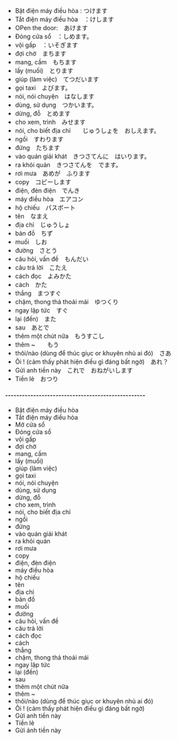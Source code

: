 - Bật điện máy điều hòa : つけます
- Tắt điện máy điều hòa　：けします
- OPen the door:　あけます　 
- Đóng cửa sổ　：しめます。
- vội gấp　：いそぎます
- đợi chờ　まちます
- mang, cầm　もちます
- lấy (muối)　とります
- giúp (làm việc)　てつだいます
- gọi taxi　よびます。
- nói, nói chuyện　はなします
- dùng, sử dụng　つかいます。
- dừng, đỗ　とめます
- cho xem, trình　みせます
- nói, cho biết địa chỉ　　じゅうしょを　おしえます。
- ngồi　すわります
- đứng　たちます
- vào quán giải khát　きつさてんに　はいります。
- ra khỏi quán　きつさてんを　でます。
- rơi mưa　あめが　ふります
- copy　コピーします
- điện, đèn điện　でんき
- máy điều hòa　エアコン
- hộ chiếu　パスポート
- tên　なまえ
- địa chỉ　じゅうしょ
- bản đồ　ちず
- muối　しお
- đường　さとう
- câu hỏi, vấn đề　もんだい
- câu trả lời　こたえ
- cách đọc　よみかた
- cách　かた
- thẳng　まつすぐ
- chậm, thong thả thoải mái　ゆつくり
- ngay lập tức　すぐ
- lại (đến)　また
- sau　あとで
- thêm một chút nữa　もうすこし
- thêm ~　　もう
- thôi/nào (dùng để thúc giục or khuyên nhủ ai đó)　さあ
- Ôi ! (cảm thấy phát hiện điều gì đáng bất ngờ)　あれ？
- Gửi anh tiền này　これで　おねがいします
- Tiền lẻ　おつり
 


#### --------------------------------------------------

- Bật điện máy điều hòa
- Tắt điện máy điều hòa
- Mở cửa sổ
- Đóng cửa sổ
- vội gấp
- đợi chờ
- mang, cầm
- lấy (muối)
- giúp (làm việc)
- gọi taxi
- nói, nói chuyện
- dùng, sử dụng
- dừng, đỗ
- cho xem, trình
- nói, cho biết địa chỉ
- ngồi
- đứng
- vào quán giải khát
- ra khỏi quán
- rơi mưa
- copy
- điện, đèn điện
- máy điều hòa
- hộ chiếu
- tên
- địa chỉ
- bản đồ
- muối
- đường
- câu hỏi, vấn đề
- câu trả lời
- cách đọc
- cách
- thẳng
- chậm, thong thả thoải mái
- ngay lập tức
- lại (đến)
- sau
- thêm một chút nữa
- thêm ~
- thôi/nào (dùng để thúc giục or khuyên nhủ ai đó)
- Ôi ! (cảm thấy phát hiện điều gì đáng bất ngờ)
- Gửi anh tiền này
- Tiền lẻ
- Gửi ảnh tiền này 
